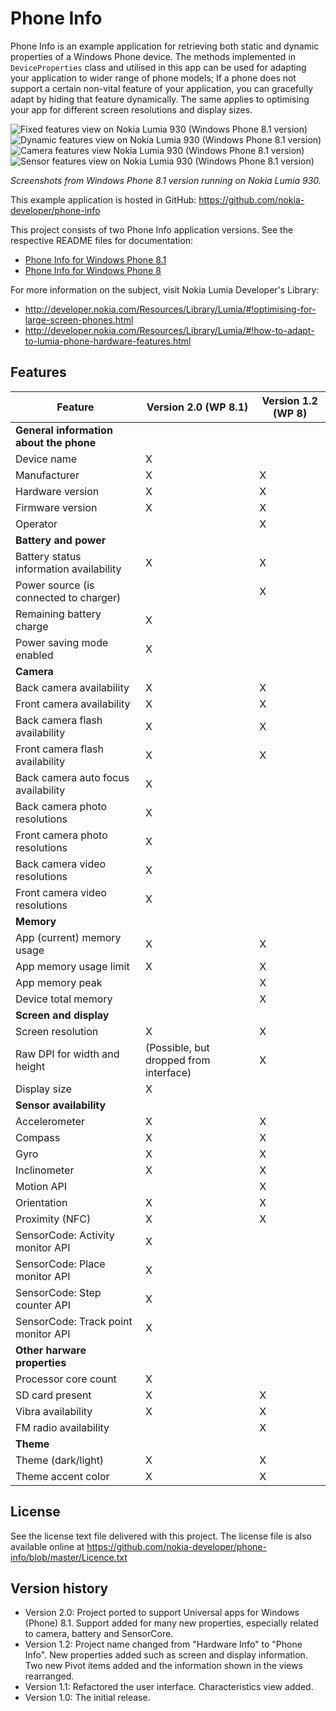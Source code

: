 Phone Info
==========

Phone Info is an example application for retrieving both static and dynamic
properties of a Windows Phone device. The methods implemented in
`DeviceProperties` class and utilised in this app can be used for adapting your
application to wider range of phone models; If a phone does not support a 
certain non-vital feature of your application, you can gracefully adapt by hiding
that feature dynamically. The same applies to optimising your app for different
screen resolutions and display sizes.

![Fixed features view on Nokia Lumia 930 (Windows Phone 8.1 version)](https://raw.github.com/nokia-developer/phone-info/master/doc/screenshots_wp8_1/pi_fixed_small.png)&nbsp;
![Dynamic features view on Nokia Lumia 930 (Windows Phone 8.1 version)](https://raw.github.com/nokia-developer/phone-info/master/doc/screenshots_wp8_1/pi_dynamic_small.png)&nbsp;
![Camera features view Nokia Lumia 930 (Windows Phone 8.1 version)](https://raw.github.com/nokia-developer/phone-info/master/doc/screenshots_wp8_1/pi_camera_1_small.png)&nbsp;
![Sensor features view on Nokia Lumia 930 (Windows Phone 8.1 version)](https://raw.github.com/nokia-developer/phone-info/master/doc/screenshots_wp8_1/pi_sensors_2_small.png)

*Screenshots from Windows Phone 8.1 version running on Nokia Lumia 930.*

This example application is hosted in GitHub:
https://github.com/nokia-developer/phone-info

This project consists of two Phone Info application versions. See the respective
README files for documentation:

* [Phone Info for Windows Phone 8.1](https://github.com/nokia-developer/phone-info/blob/master/PhoneInfoWP8_1/README.md)
* [Phone Info for Windows Phone 8](https://github.com/nokia-developer/phone-info/blob/master/PhoneInfoWP8/README.md)

For more information on the subject, visit Nokia Lumia Developer's Library:

* http://developer.nokia.com/Resources/Library/Lumia/#!optimising-for-large-screen-phones.html
* http://developer.nokia.com/Resources/Library/Lumia/#!how-to-adapt-to-lumia-phone-hardware-features.html


Features
-------------------------------------------------------------------------------

| **Feature** | **Version 2.0 (WP 8.1)** | **Version 1.2 (WP 8)** |
| ----------- | ------------------------ | ---------------------- |
| **General information about the phone** | | |
| Device name | X | |
| Manufacturer | X | X |
| Hardware version | X | X |
| Firmware version | X | X |
| Operator | | X |
| **Battery and power** | | |
| Battery status information availability | X | X |
| Power source (is connected to charger) | | X |
| Remaining battery charge | X | |
| Power saving mode enabled | X | |
| **Camera** | | |
| Back camera availability | X | X |
| Front camera availability | X | X |
| Back camera flash availability | X | X |
| Front camera flash availability | X | X |
| Back camera auto focus availability | X | |
| Back camera photo resolutions | X | |
| Front camera photo resolutions | X | |
| Back camera video resolutions | X | |
| Front camera video resolutions | X | |
| **Memory** | | |
| App (current) memory usage | X | X |
| App memory usage limit | X | X |
| App memory peak | | X |
| Device total memory | | X |
| **Screen and display** | | |
| Screen resolution | X | X |
| Raw DPI for width and height | (Possible, but dropped from interface) | X |
| Display size | X | |
| **Sensor availability** | | |
| Accelerometer | X | X |
| Compass | X | X |
| Gyro | X | X |
| Inclinometer | X | X |
| Motion API | | X |
| Orientation | X | X |
| Proximity (NFC) | X | X |
| SensorCode: Activity monitor API | X | |
| SensorCode: Place monitor API | X | |
| SensorCode: Step counter API | X | |
| SensorCode: Track point monitor API | X | |
| **Other harware properties** | | |
| Processor core count | X | |
| SD card present | X | X |
| Vibra availability | X | X |
| FM radio availability | | X |
| **Theme** | | |
| Theme (dark/light) | X | X |
| Theme accent color | X | X |


License
-------------------------------------------------------------------------------

See the license text file delivered with this project. The license file is also
available online at
https://github.com/nokia-developer/phone-info/blob/master/Licence.txt


Version history
-------------------------------------------------------------------------------

* Version 2.0: Project ported to support Universal apps for Windows (Phone) 8.1. Support added for many new properties, especially related to camera, battery and SensorCore.
* Version 1.2: Project name changed from "Hardware Info" to "Phone Info". New
  properties added such as screen and display information. Two new Pivot items
  added and the information shown in the views rearranged.
* Version 1.1: Refactored the user interface. Characteristics view added.
* Version 1.0: The initial release.
